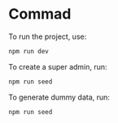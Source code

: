 # Commad

To run the project, use:
```sh
npm run dev
```

To create a super admin, run:
```sh
npm run seed
```
To generate dummy data, run:
```sh
npm run seed
```
